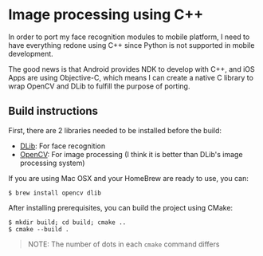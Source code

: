 Image processing using C++
==========================

In order to port my face recognition modules to mobile platform, I need to have
everything redone using C++ since Python is not supported in mobile development.

The good news is that Android provides NDK to develop with C++, and iOS Apps are
using Objective-C, which means I can create a native C library to wrap OpenCV
and DLib to fulfill the purpose of porting.

## Build instructions

First, there are 2 libraries needed to be installed before the build:

* [DLib](http://dlib.net): For face recognition
* [OpenCV](https://www.opencv.org): For image processing (I think it is better
than DLib's image processing system)

If you are using Mac OSX and your HomeBrew are ready to use, you can:

    $ brew install opencv dlib

After installing prerequisites, you can build the project using CMake:

    $ mkdir build; cd build; cmake ..
    $ cmake --build .

> NOTE: The number of dots in each `cmake` command differs
